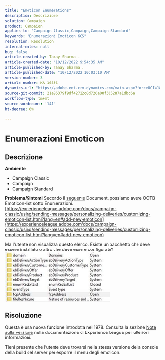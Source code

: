 ```yaml
---
title: "Emoticon Enumerations"
description: Descrizione
solution: Campaign
product: Campaign
applies-to: "Campaign Classic,Campaign,Campaign Standard"
keywords: "Enumerazioni Emoticon KCS"
resolution: Resolution
internal-notes: null
bug: false
article-created-by: Tanay Sharma .
article-created-date: "10/12/2022 9:54:35 AM"
article-published-by: Tanay Sharma .
article-published-date: "10/12/2022 10:03:10 AM"
version-number: 3
article-number: KA-16556
dynamics-url: "https://adobe-ent.crm.dynamics.com/main.aspx?forceUCI=1&pagetype=entityrecord&etn=knowledgearticle&id=8a5b6bdc-134a-ed11-bba2-0022480868ff"
source-git-commit: 21e26379f9df42722c8d720a00f305287a1dbc6a
workflow-type: tm+mt
source-wordcount: '141'
ht-degree: 6%

---
```


# Enumerazioni Emoticon

## Descrizione

<b>Ambiente</b>
- Campaign Classic
- Campaign
- Campaign Standard



<b>Problema/Sintomi</b>
Secondo il [seguente](https://experienceleague.adobe.com/docs/campaign-classic/using/sending-messages/personalizing-deliveries/customizing-emoticon-list.html?lang=en#add-new-emoticon) Document, possiamo avere OOTB Emoticon-list sotto Enumerazioni.
[https://experienceleague.adobe.com/docs/campaign-classic/using/sending-messages/personalizing-deliveries/customizing-emoticon-list.html?lang=en#add-new-emoticon](https://experienceleague.adobe.com/docs/campaign-classic/using/sending-messages/personalizing-deliveries/customizing-emoticon-list.html?lang=en#add-new-emoticon)

Ma l&#39;utente non visualizza questo elenco. Esiste un pacchetto che deve essere installato o altro che deve essere configurato?
![](assets/___7707b2fe-144a-ed11-bba2-0022480868ff___.jpeg)


## Risoluzione


Questa è una nuova funzione introdotta nel 1978. Consulta la sezione [Note sulla versione](https://experienceleague.adobe.com/docs/campaign-classic/using/release-notes/previous-releases/release--20-2.html?lang=en#release-20-2-1-build-9178) nella documentazione di Experience League per ulteriori informazioni.

Tieni presente che l’utente deve trovarsi nella stessa versione della console della build del server per esporre il menu degli emoticon.

